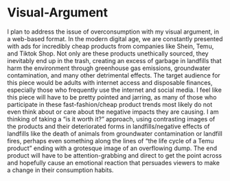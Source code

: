# Visual-Argument
I plan to address the issue of overconsumption with my visual argument, in a web-based format. In the modern digital age, we are constantly presented with ads for incredibly cheap products from companies like Shein, Temu, and Tiktok Shop. Not only are these products unethically sourced, they inevitably end up in the trash, creating an excess of garbage in landfills that harm the environment through greenhouse gas emissions, groundwater contamination, and many other detrimental effects. The target audience for this piece would be adults with internet access and disposable finances, especially those who frequently use the internet and social media. I feel like this piece will have to be pretty pointed and jarring, as many of those who participate in these fast-fashion/cheap product trends most likely do not even think about or care about the negative impacts they are causing. I am thinking of taking a “is it worth it?” approach, using contrasting images of the products and their deteriorated forms in landfills/negative effects of landfills like the death of animals from groundwater contamination or landfill fires, perhaps even something along the lines of “the life cycle of a Temu product” ending with a grotesque image of an overflowing dump. The end product will have to be attention-grabbing and direct to get the point across and hopefully cause an emotional reaction that persuades viewers to make a change in their consumption habits.
